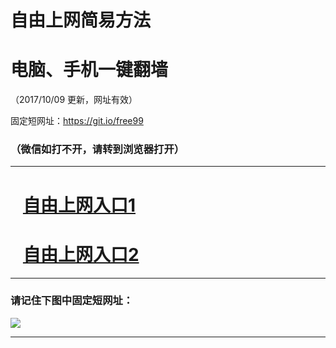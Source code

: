 ﻿# 自由上网简易方法

# 电脑、手机一键翻墙

（2017/10/09 更新，网址有效）

固定短网址：https://git.io/free99

### （微信如打不开，请转到浏览器打开）


***





# &nbsp;&nbsp; <a href="http://ft72216301.fwq-tz-1001.info/fwqtz01.html?t=1009001447 " target="_blank">自由上网入口1</a>
# &nbsp;&nbsp; <a href="http://ft2452626053.fwq-tz-1002.info/fwqtz02.html?t=10090013667 " target="_blank">自由上网入口2</a>
***

### 请记住下图中固定短网址：

<img src="https://s3-us-west-2.amazonaws.com/fwq-1001/yjfq-20170905okok.png" /> 


***

